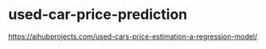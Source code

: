 # used-car-price-prediction
https://aihubprojects.com/used-cars-price-estimation-a-regression-model/
